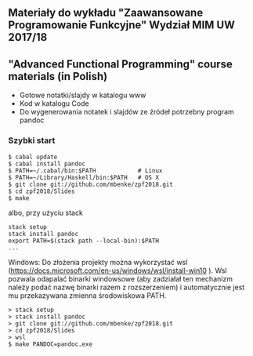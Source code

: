 ## Materiały do wykładu "Zaawansowane Programowanie Funkcyjne" Wydział MIM UW 2017/18

## "Advanced Functional Programming" course materials  (in Polish)

* Gotowe notatki/slajdy w katalogu www
* Kod w katalogu Code
* Do wygenerowania notatek i slajdów ze źródeł potrzebny program pandoc

### Szybki start

~~~~~
$ cabal update
$ cabal install pandoc
$ PATH=~/.cabal/bin:$PATH            # Linux
$ PATH=~/Library/Haskell/bin:$PATH   # OS X
$ git clone git://github.com/mbenke/zpf2018.git
$ cd zpf2018/Slides
$ make
~~~~~

albo, przy użyciu stack

~~~~
stack setup
stack install pandoc
export PATH=$(stack path --local-bin):$PATH
...
~~~~

Windows:
Do złożenia projekty można wykorzystać wsl (https://docs.microsoft.com/en-us/windows/wsl/install-win10 ). Wsl pozwala odapalać binarki windowsowe (aby zadziałał ten mechanizm należy podać nazwę binarki razem z rozszerzeniem) i automatycznie jest mu przekazywana zmienna środowiskowa PATH.
~~~~ (cmd/powershell)
> stack setup
> stack install pandoc
> git clone git://github.com/mbenke/zpf2018.git
> cd zpf2018/Slides
> wsl
$ make PANDOC=pandoc.exe
~~~~
